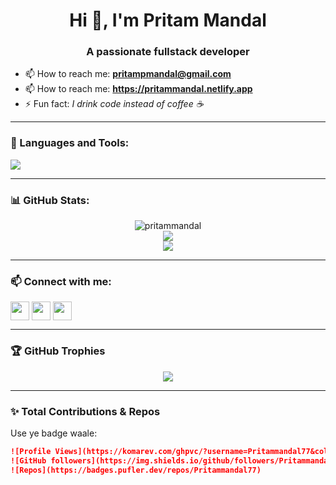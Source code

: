 <h1 align="center">Hi 👋, I'm Pritam Mandal</h1>
<h3 align="center">A passionate fullstack developer </h3>

- 📫 How to reach me: **pritampmandal@gmail.com**
- 📫 How to reach me: **https://pritammandal.netlify.app**
- ⚡ Fun fact: *I drink code instead of coffee ☕*

---

### 🚀 Languages and Tools:
<p align="left"> 
  <img src="https://skillicons.dev/icons?i=html,css,js,react,redux,tailwind,cpp,firebase,nodejs,express,mongodb,git,github,vscode,vercel,netlify" />
</p>

---

### 📊 GitHub Stats:

<p align="center">
  <img src="https://github-readme-stats.vercel.app/api?username=pritammandal&show_icons=true&locale=en&theme=tokyonight" alt="pritammandal" />
  <br/>
  <img src="https://github-readme-streak-stats.herokuapp.com?user=pritammandal&theme=tokyonight&hide_border=false" />
  <br/>
  <img src="https://github-readme-stats.vercel.app/api/top-langs?username=pritammandal&show_icons=true&locale=en&layout=compact&theme=tokyonight" />
</p>

---

### 📫 Connect with me:
<p align="left">
<a href="https://linkedin.com/in/pritam-mandal19" target="blank"><img align="center" src="https://skillicons.dev/icons?i=linkedin" height="30" /></a>
<a href="https://twitter.com/pritamdev_" target="blank"><img align="center" src="https://skillicons.dev/icons?i=twitter" height="30" /></a>
<a href="mailto:pritammandalcontact@gmail.com" target="blank"><img align="center" src="https://skillicons.dev/icons?i=gmail" height="30" /></a>
</p>

---

### 🏆 GitHub Trophies
<p align="center"> 
  <img src="https://github-profile-trophy.vercel.app/?username=Pritammandal77&theme=tokyonight&no-frame=true&no-bg=true" />
</p>

---

### ✨ Total Contributions & Repos
Use ye badge waale:

```md
![Profile Views](https://komarev.com/ghpvc/?username=Pritammandal77&color=blue)
![GitHub followers](https://img.shields.io/github/followers/Pritammandal77?style=social)
![Repos](https://badges.pufler.dev/repos/Pritammandal77)
